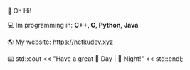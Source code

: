 👋 Oh Hi! 

💻 Im programming in: **C++, C, Python, Java**

🌎 My website: https://netkudev.xyz




⌨️ std::cout << "Have a great 🌇 Day | 🌆 Night!" << std::endl;
